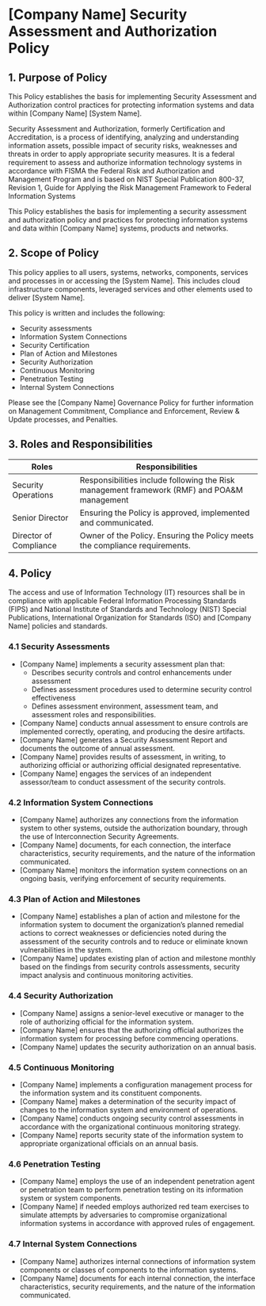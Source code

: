 # [Company Name] Security Assessment and Authorization Policy

## 1. Purpose of Policy
This Policy establishes the basis for implementing Security Assessment and Authorization control practices for protecting information systems and data within [Company Name] [System Name].

Security Assessment and Authorization, formerly Certification and Accreditation, is a process of identifying, analyzing and understanding information assets, possible impact of security risks, weaknesses and threats in order to apply appropriate security measures. It is a federal requirement to assess and authorize information technology systems in accordance with FISMA the Federal Risk and Authorization and Management Program and is based on NIST Special Publication 800-37, Revision 1, Guide for Applying the Risk Management Framework to Federal Information Systems

This Policy establishes the basis for implementing a security assessment and authorization policy and practices for protecting information systems and data within [Company Name] systems, products and networks.

## 2. Scope of Policy
This policy applies to all users, systems, networks, components, services and processes in or accessing the [System Name]. This includes cloud infrastructure components, leveraged services and other elements used to deliver [System Name].

This policy is written and includes the following:
* Security assessments
* Information System Connections
* Security Certification
* Plan of Action and Milestones
* Security Authorization
* Continuous Monitoring
* Penetration Testing
* Internal System Connections

Please see the [Company Name] Governance Policy for further information on Management Commitment, Compliance and Enforcement, Review & Update processes, and Penalties.

## 3. Roles and Responsibilities
|Roles                 | Responsibilities                                                                           |
|----------------------|--------------------------------------------------------------------------------------------|
|Security Operations   | Responsibilities include following the Risk management framework (RMF) and POA&M management|
|Senior Director       | Ensuring the Policy is approved, implemented and communicated.|
|Director of Compliance| Owner of the Policy. Ensuring the Policy meets the compliance requirements.|

## 4. Policy
The access and use of Information Technology (IT) resources shall be in compliance with applicable Federal Information Processing Standards (FIPS) and National Institute of Standards and Technology (NIST) Special Publications, International Organization for Standards (ISO) and [Company Name] policies and standards.

### 4.1 Security Assessments
* [Company Name] implements a security assessment plan that:
  * Describes security controls and control enhancements under assessment
  * Defines assessment procedures used to determine security control effectiveness
  * Defines assessment environment, assessment team, and assessment roles and responsibilities.
* [Company Name] conducts annual assessment to ensure controls are implemented correctly, operating, and producing the desire artifacts.
* [Company Name] generates a Security Assessment Report and documents the outcome of annual assessment.
* [Company Name] provides results of assessment, in writing, to authorizing official or authorizing official designated representative.  
* [Company Name] engages the services of an independent assessor/team to conduct assessment of the security controls.   

### 4.2 Information System Connections
* [Company Name] authorizes any connections from the information system to other systems, outside the authorization boundary, through the use of Interconnection Security Agreements.
* [Company Name] documents, for each connection, the interface characteristics, security requirements, and the nature of the information communicated.
* [Company Name] monitors the information system connections on an ongoing basis, verifying enforcement of security requirements.

### 4.3 Plan of Action and Milestones
* [Company Name] establishes a plan of action and milestone for the information system to document the organization’s planned remedial actions to correct weaknesses or deficiencies noted during the assessment of the security controls and to reduce or eliminate known vulnerabilities in the system.
* [Company Name] updates existing plan of action and milestone monthly based on the findings from security controls assessments, security impact analysis and continuous monitoring activities.  

### 4.4 Security Authorization
* [Company Name] assigns a senior-level executive or manager to the role of authorizing official for the information system.
* [Company Name] ensures that the authorizing official authorizes the information system for processing before commencing operations.
* [Company Name] updates the security authorization on an annual basis.

### 4.5 Continuous Monitoring
* [Company Name] implements a configuration management process for the information system and its constituent components.
* [Company Name] makes a determination of the security impact of changes to the information system and environment of operations.
* [Company Name] conducts ongoing security control assessments in accordance with the organizational continuous monitoring strategy.
* [Company Name] reports security state of the information system to appropriate organizational officials on an annual basis.

### 4.6 Penetration Testing
* [Company Name] employs the use of an independent penetration agent or penetration team to perform penetration testing on its information system or system components.
* [Company Name] if needed employs authorized red team exercises to simulate attempts by adversaries to compromise organizational information systems in accordance with approved rules of engagement.

### 4.7 Internal System Connections
* [Company Name] authorizes internal connections of information system components or classes of components to the information systems.
* [Company Name] documents for each internal connection, the interface characteristics, security requirements, and the nature of the information communicated.
